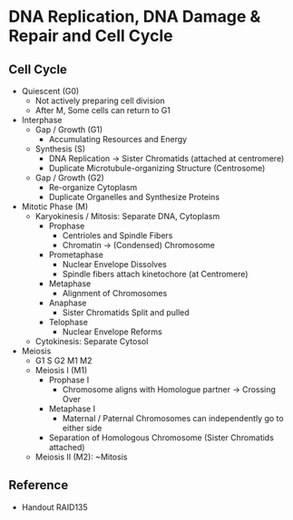 # DNA Replication, DNA Damage & Repair and Cell Cycle

## Cell Cycle

* Quiescent (G0)
  * Not actively preparing cell division
  * After M, Some cells can return to G1
* Interphase
  * Gap / Growth (G1)
    * Accumulating Resources and Energy
  * Synthesis (S)
    * DNA Replication → Sister Chromatids (attached at centromere)
    * Duplicate Microtubule-organizing Structure (Centrosome)
  * Gap / Growth (G2)
    * Re-organize Cytoplasm
    * Duplicate Organelles and Synthesize Proteins
* Mitotic Phase (M)
  * Karyokinesis / Mitosis: Separate DNA, Cytoplasm
    * Prophase
      * Centrioles and Spindle Fibers
      * Chromatin → (Condensed) Chromosome
    * Prometaphase
      * Nuclear Envelope Dissolves
      * Spindle fibers attach kinetochore (at Centromere)
    * Metaphase
      * Alignment of Chromosomes
    * Anaphase
      * Sister Chromatids Split and pulled
    * Telophase
      * Nuclear Envelope Reforms
  * Cytokinesis: Separate Cytosol
* Meiosis
  * G1 S G2 M1 M2
  * Meiosis I (M1)
    * Prophase I
      * Chromosome aligns with Homologue partner → Crossing Over
    * Metaphase I
      * Maternal / Paternal Chromosomes can independently go to either side
    * Separation of Homologous Chromosome (Sister Chromatids attached)
  * Meiosis II (M2): ~Mitosis

## Reference

* Handout RAID135
